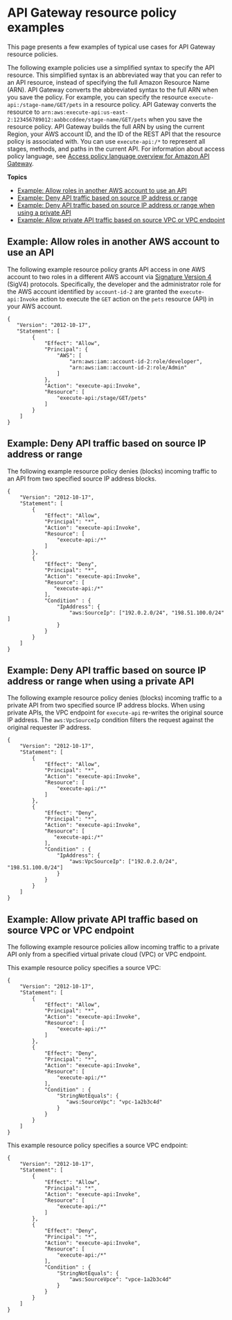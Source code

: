 # API Gateway resource policy examples<a name="apigateway-resource-policies-examples"></a>

This page presents a few examples of typical use cases for API Gateway resource policies\.

The following example policies use a simplified syntax to specify the API resource\. This simplified syntax is an abbreviated way that you can refer to an API resource, instead of specifying the full Amazon Resource Name \(ARN\)\. API Gateway converts the abbreviated syntax to the full ARN when you save the policy\. For example, you can specify the resource `execute-api:/stage-name/GET/pets` in a resource policy\. API Gateway converts the resource to `arn:aws:execute-api:us-east-2:123456789012:aabbccddee/stage-name/GET/pets` when you save the resource policy\. API Gateway builds the full ARN by using the current Region, your AWS account ID, and the ID of the REST API that the resource policy is associated with\. You can use `execute-api:/*` to represent all stages, methods, and paths in the current API\. For information about access policy language, see [Access policy language overview for Amazon API Gateway](apigateway-control-access-policy-language-overview.md)\.

**Topics**
+ [Example: Allow roles in another AWS account to use an API](#apigateway-resource-policies-cross-account-example)
+ [Example: Deny API traffic based on source IP address or range](#apigateway-resource-policies-source-ip-address-example)
+ [Example: Deny API traffic based on source IP address or range when using a private API](#apigateway-resource-policies-source-ip-address-vpc-example)
+ [Example: Allow private API traffic based on source VPC or VPC endpoint](#apigateway-resource-policies-source-vpc-example)

## Example: Allow roles in another AWS account to use an API<a name="apigateway-resource-policies-cross-account-example"></a>

The following example resource policy grants API access in one AWS account to two roles in a different AWS account via [Signature Version 4](https://docs.aws.amazon.com/general/latest/gr/sigv4_signing.html) \(SigV4\) protocols\. Specifically, the developer and the administrator role for the AWS account identified by `account-id-2` are granted the `execute-api:Invoke` action to execute the `GET` action on the `pets` resource \(API\) in your AWS account\.

```
{
   "Version": "2012-10-17",
   "Statement": [
        {
            "Effect": "Allow",
            "Principal": {
                "AWS": [
                    "arn:aws:iam::account-id-2:role/developer",
                    "arn:aws:iam::account-id-2:role/Admin"
                ]
            },
            "Action": "execute-api:Invoke",
            "Resource": [
                "execute-api:/stage/GET/pets"
            ]
        }
    ]
}
```

## Example: Deny API traffic based on source IP address or range<a name="apigateway-resource-policies-source-ip-address-example"></a>

The following example resource policy denies \(blocks\) incoming traffic to an API from two specified source IP address blocks\.

```
{
    "Version": "2012-10-17",
    "Statement": [
        {
            "Effect": "Allow",
            "Principal": "*",
            "Action": "execute-api:Invoke",
            "Resource": [
                "execute-api:/*"
            ]
        },
        {
            "Effect": "Deny",
            "Principal": "*",
            "Action": "execute-api:Invoke",
            "Resource": [
               "execute-api:/*"
            ],
            "Condition" : {
                "IpAddress": {
                    "aws:SourceIp": ["192.0.2.0/24", "198.51.100.0/24" ]
                }
            }
        }
    ]
}
```

## Example: Deny API traffic based on source IP address or range when using a private API<a name="apigateway-resource-policies-source-ip-address-vpc-example"></a>

The following example resource policy denies \(blocks\) incoming traffic to a private API from two specified source IP address blocks\. When using private APIs, the VPC endpoint for `execute-api` re\-writes the original source IP address\. The `aws:VpcSourceIp` condition filters the request against the original requester IP address\.

```
{
    "Version": "2012-10-17",
    "Statement": [
        {
            "Effect": "Allow",
            "Principal": "*",
            "Action": "execute-api:Invoke",
            "Resource": [
                "execute-api:/*"
            ]
        },
        {
            "Effect": "Deny",
            "Principal": "*",
            "Action": "execute-api:Invoke",
            "Resource": [
               "execute-api:/*"
            ],
            "Condition" : {
                "IpAddress": {
                    "aws:VpcSourceIp": ["192.0.2.0/24", "198.51.100.0/24"]
                }
            }
        }
    ]
}
```

## Example: Allow private API traffic based on source VPC or VPC endpoint<a name="apigateway-resource-policies-source-vpc-example"></a>

The following example resource policies allow incoming traffic to a private API only from a specified virtual private cloud \(VPC\) or VPC endpoint\.

This example resource policy specifies a source VPC:

```
{
    "Version": "2012-10-17",
    "Statement": [
        {
            "Effect": "Allow",
            "Principal": "*",
            "Action": "execute-api:Invoke",
            "Resource": [
                "execute-api:/*"
            ]
        },
        {
            "Effect": "Deny",
            "Principal": "*",
            "Action": "execute-api:Invoke",
            "Resource": [
                "execute-api:/*"
            ],
            "Condition" : {
                "StringNotEquals": {
                   "aws:SourceVpc": "vpc-1a2b3c4d"
                }
            }
        }
    ]
}
```

This example resource policy specifies a source VPC endpoint:

```
{
    "Version": "2012-10-17",
    "Statement": [
        {
            "Effect": "Allow",
            "Principal": "*",
            "Action": "execute-api:Invoke",
            "Resource": [
                "execute-api:/*"
            ]
        },
        {
            "Effect": "Deny",
            "Principal": "*",
            "Action": "execute-api:Invoke",
            "Resource": [
                "execute-api:/*"
            ],
            "Condition" : {
                "StringNotEquals": {
                    "aws:SourceVpce": "vpce-1a2b3c4d"
                }
            }
        }
    ]
}
```